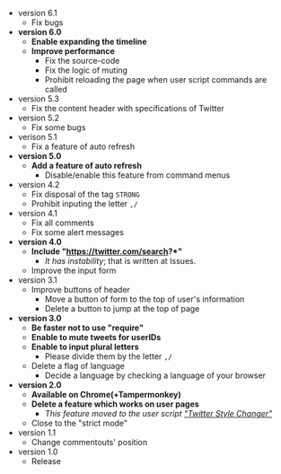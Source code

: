 * version 6.1
  - Fix bugs
* __version 6.0__
  - __Enable expanding the timeline__
  - __Improve performance__
    * Fix the source-code
    * Fix the logic of muting
    * Prohibit reloading the page when user script commands are called
* version 5.3
  - Fix the content header with specifications of Twitter
* version 5.2
  - Fix some bugs
* verison 5.1
  - Fix a feature of auto refresh
* __version 5.0__
  - __Add a feature of auto refresh__
    + Disable/enable this feature from command menus
* version 4.2
  - Fix disposal of the tag `STRONG`
  - Prohibit inputing the letter `,/`
* version 4.1
  - Fix all comments
  - Fix some alert messages
* __version 4.0__
  - __Include "https://twitter.com/search?*"__
    + _It has instability_; that is written at Issues.
  - Improve the input form
* version 3.1
  - Improve buttons of header
    + Move a button of form to the top of user's information
    + Delete a button to jump at the top of page
* __version 3.0__
  - __Be faster not to use "require"__
  - __Enable to mute tweets for userIDs__
  - __Enable to input plural letters__
    + Please divide them by the letter `,/`
  - Delete a flag of language
    + Decide a language by checking a language of your browser
* __version 2.0__
  - __Available on Chrome(+Tampermonkey)__
  - __Delete a feature which works on user pages__
    + _This feature moved to the user script ["Twitter Style Changer"](https://github.com/mosaicer/Muting\_on\_Twitter/blob/master/Twitter\_Style\_Changer.user.js)_
  - Close to the "strict mode"
* version 1.1
  - Change commentouts' position
* version 1.0
  - Release
